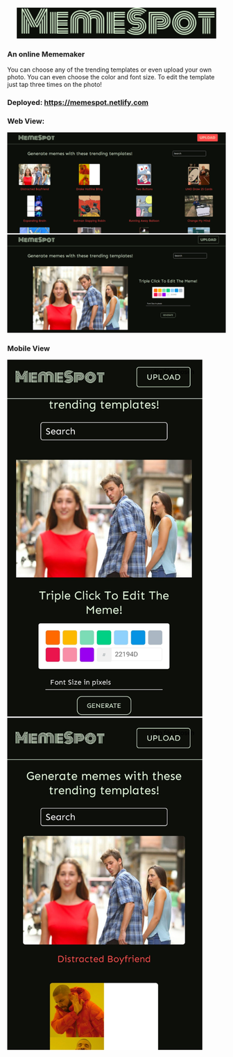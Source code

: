 <p align="center">
  <img width="460" height="auto" src="src/assets/memespotlogo.png">
</p>

### An online Mememaker

You can choose any of the trending templates or even upload your own photo.
You can even choose the color and font size.
To edit the template just tap three times on the photo!

### Deployed: https://memespot.netlify.com

### Web View:

![](src/assets/webview1.png)
![](src/assets/webview2.png)

### Mobile View

<img src="src/assets/Mobview1.jpg" width="450" >  <img src="src/assets/Mobview2.jpg" width="450" >

